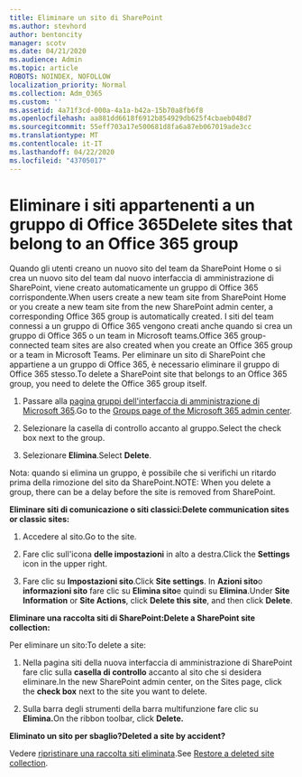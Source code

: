 ```yaml
---
title: Eliminare un sito di SharePoint
ms.author: stevhord
author: bentoncity
manager: scotv
ms.date: 04/21/2020
ms.audience: Admin
ms.topic: article
ROBOTS: NOINDEX, NOFOLLOW
localization_priority: Normal
ms.collection: Adm_O365
ms.custom: ''
ms.assetid: 4a71f3cd-000a-4a1a-b42a-15b70a8fb6f8
ms.openlocfilehash: aa881dd6618f6912b854929db625f4cbaeb048d7
ms.sourcegitcommit: 55eff703a17e500681d8fa6a87eb067019ade3cc
ms.translationtype: MT
ms.contentlocale: it-IT
ms.lasthandoff: 04/22/2020
ms.locfileid: "43705017"
---
```

# <a name="delete-sites-that-belong-to-an-office-365-group"></a><span data-ttu-id="ec403-102">Eliminare i siti appartenenti a un gruppo di Office 365</span><span class="sxs-lookup"><span data-stu-id="ec403-102">Delete sites that belong to an Office 365 group</span></span>

<span data-ttu-id="ec403-103">Quando gli utenti creano un nuovo sito del team da SharePoint Home o si crea un nuovo sito del team dal nuovo interfaccia di amministrazione di SharePoint, viene creato automaticamente un gruppo di Office 365 corrispondente.</span><span class="sxs-lookup"><span data-stu-id="ec403-103">When users create a new team site from SharePoint Home or you create a new team site from the new SharePoint admin center, a corresponding Office 365 group is automatically created.</span></span> <span data-ttu-id="ec403-104">I siti del team connessi a un gruppo di Office 365 vengono creati anche quando si crea un gruppo di Office 365 o un team in Microsoft teams.</span><span class="sxs-lookup"><span data-stu-id="ec403-104">Office 365 group-connected team sites are also created when you create an Office 365 group or a team in Microsoft Teams.</span></span> <span data-ttu-id="ec403-105">Per eliminare un sito di SharePoint che appartiene a un gruppo di Office 365, è necessario eliminare il gruppo di Office 365 stesso.</span><span class="sxs-lookup"><span data-stu-id="ec403-105">To delete a SharePoint site that belongs to an Office 365 group, you need to delete the Office 365 group itself.</span></span> 
  
1. <span data-ttu-id="ec403-106">Passare alla [pagina gruppi dell'interfaccia di amministrazione di Microsoft 365](https://portal.office.com/adminportal/home#/groups).</span><span class="sxs-lookup"><span data-stu-id="ec403-106">Go to the [Groups page of the Microsoft 365 admin center](https://portal.office.com/adminportal/home#/groups).</span></span>
    
2. <span data-ttu-id="ec403-107">Selezionare la casella di controllo accanto al gruppo.</span><span class="sxs-lookup"><span data-stu-id="ec403-107">Select the check box next to the group.</span></span>
    
3. <span data-ttu-id="ec403-108">Selezionare **Elimina**.</span><span class="sxs-lookup"><span data-stu-id="ec403-108">Select **Delete**.</span></span>
    
<span data-ttu-id="ec403-109">Nota: quando si elimina un gruppo, è possibile che si verifichi un ritardo prima della rimozione del sito da SharePoint.</span><span class="sxs-lookup"><span data-stu-id="ec403-109">NOTE: When you delete a group, there can be a delay before the site is removed from SharePoint.</span></span>
  
<span data-ttu-id="ec403-110">**Eliminare siti di comunicazione o siti classici:**</span><span class="sxs-lookup"><span data-stu-id="ec403-110">**Delete communication sites or classic sites:**</span></span>

1. <span data-ttu-id="ec403-111">Accedere al sito.</span><span class="sxs-lookup"><span data-stu-id="ec403-111">Go to the site.</span></span>
  
2. <span data-ttu-id="ec403-112">Fare clic sull'icona **delle impostazioni** in alto a destra.</span><span class="sxs-lookup"><span data-stu-id="ec403-112">Click the **Settings** icon in the upper right.</span></span> 
  
3. <span data-ttu-id="ec403-113">Fare clic su **Impostazioni sito**.</span><span class="sxs-lookup"><span data-stu-id="ec403-113">Click **Site settings**.</span></span> <span data-ttu-id="ec403-114">In **Azioni sito**o **informazioni sito** fare clic su **Elimina sito**e quindi su **Elimina**.</span><span class="sxs-lookup"><span data-stu-id="ec403-114">Under **Site Information** or **Site Actions**, click **Delete this site**, and then click **Delete**.</span></span>
  
<span data-ttu-id="ec403-115">**Eliminare una raccolta siti di SharePoint:**</span><span class="sxs-lookup"><span data-stu-id="ec403-115">**Delete a SharePoint site collection:**</span></span>

<span data-ttu-id="ec403-116">Per eliminare un sito:</span><span class="sxs-lookup"><span data-stu-id="ec403-116">To delete a site:</span></span>
  
1. <span data-ttu-id="ec403-117">Nella pagina siti della nuova interfaccia di amministrazione di SharePoint fare clic sulla **casella di controllo** accanto al sito che si desidera eliminare.</span><span class="sxs-lookup"><span data-stu-id="ec403-117">In the new SharePoint admin center, on the Sites page, click the **check box** next to the site you want to delete.</span></span> 
    
2. <span data-ttu-id="ec403-118">Sulla barra degli strumenti della barra multifunzione fare clic su **Elimina.**</span><span class="sxs-lookup"><span data-stu-id="ec403-118">On the ribbon toolbar, click **Delete.**</span></span>
    
<span data-ttu-id="ec403-119">**Eliminato un sito per sbaglio?**</span><span class="sxs-lookup"><span data-stu-id="ec403-119">**Deleted a site by accident?**</span></span>

<span data-ttu-id="ec403-120">Vedere [ripristinare una raccolta siti eliminata](https://go.microsoft.com/fwlink/?linkid=867660).</span><span class="sxs-lookup"><span data-stu-id="ec403-120">See [Restore a deleted site collection](https://go.microsoft.com/fwlink/?linkid=867660).</span></span>
  

